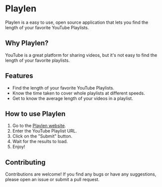 # Playlen 

Playlen is a easy to use, open source application that lets you find the length of your favorite YouTube Playlists. 

## Why Playlen?

YouTube is a great platform for sharing videos, but it's not easy to find the length of your favorite playlists. 

## Features

- Find the length of your favorite YouTube Playlists.
- Know the time taken to cover whole playlists at different speeds.
- Get to know the average length of your videos in a playlist.

## How to use Playlen

1. Go to the [Playlen website](https://playlen.vercel.app/).
2. Enter the YouTube Playlist URL.
3. Click on the "Submit" button.
4. Wait for the results to load.
5. Enjoy!

## Contributing

Contributions are welcome! If you find any bugs or have any suggestions, please open an issue or submit a pull request.
